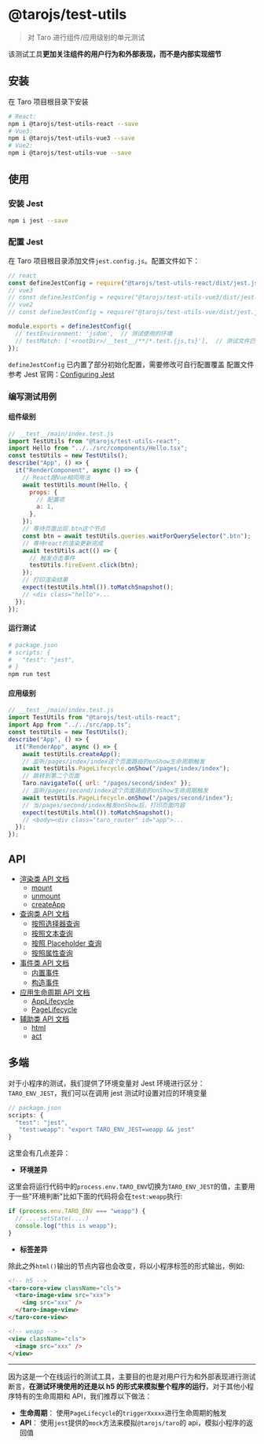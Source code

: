 # @tarojs/test-utils

> 对 Taro 进行组件/应用级别的单元测试

该测试工具**更加关注组件的用户行为和外部表现，而不是内部实现细节**

## 安装

在 Taro 项目根目录下安装

```bash
# React:
npm i @tarojs/test-utils-react --save
# Vue3:
npm i @tarojs/test-utils-vue3 --save
# Vue2:
npm i @tarojs/test-utils-vue --save
```

## 使用

### 安装 Jest

```bash
npm i jest --save
```

### 配置 Jest

在 Taro 项目根目录添加文件`jest.config.js`。配置文件如下：

```js
// react
const defineJestConfig = require("@tarojs/test-utils-react/dist/jest.js").default;
// vue3
// const defineJestConfig = require("@tarojs/test-utils-vue3/dist/jest.js").default;
// vue2
// const defineJestConfig = require("@tarojs/test-utils-vue/dist/jest.js").default;

module.exports = defineJestConfig({
  // testEnvironment: 'jsdom',  // 测试使用的环境
  // testMatch: ['<rootDir>/__test__/**/*.test.{js,ts}'],  // 测试文件匹配
});
```

`defineJestConfig` 已内置了部分初始化配置，需要修改可自行配置覆盖
配置文件参考 Jest 官网：[Configuring Jest](https://jestjs.io/docs/configuration)

### 编写测试用例

#### 组件级别

```javascript
// __test__/main/index.test.js
import TestUtils from "@tarojs/test-utils-react";
import Hello from "../../src/components/Hello.tsx";
const testUtils = new TestUtils();
describe("App", () => {
  it("RenderComponent", async () => {
    // React跟Vue相同用法
    await testUtils.mount(Hello, {
      props: {
        // 配置项
        a: 1,
      },
    });
    // 等待页面出现.btn这个节点
    const btn = await testUtils.queries.waitForQuerySelector(".btn");
    // 等待react的渲染更新完成
    await testUtils.act(() => {
      // 触发点击事件
      testUtils.fireEvent.click(btn);
    });
    // 打印渲染结果
    expect(testUtils.html()).toMatchSnapshot();
    // <div class="hello">...
  });
});
```

#### 运行测试

```bash
# package.json
# scripts: {
#   "test": "jest",
# }
npm run test
```

#### 应用级别

```javascript
// __test__/main/index.test.js
import TestUtils from "@tarojs/test-utils-react";
import App from "../../src/app.ts";
const testUtils = new TestUtils();
describe("App", () => {
  it("RenderApp", async () => {
    await testUtils.createApp();
    // 监听/pages/index/index这个页面路由的onShow生命周期触发
    await testUtils.PageLifecycle.onShow("/pages/index/index");
    // 跳转到第二个页面
    Taro.navigateTo({ url: "/pages/second/index" });
    // 监听/pages/second/index这个页面路由的onShow生命周期触发
    await testUtils.PageLifecycle.onShow("/pages/second/index");
    // 当/pages/second/index触发onShow后，打印页面内容
    expect(testUtils.html()).toMatchSnapshot();
    // <body><div class="taro_router" id="app">...
  });
});
```

## API

- [渲染类 API 文档](./docs/render.md)
  - [mount](./docs/render.md#mount)
  - [unmount](./docs/render.md#unmount)
  - [createApp](./docs/render.md#createApp)
- [查询类 API 文档](./docs/queries.md)
  - [按照选择器查询](./docs/queries.md#按照选择器查询)
  - [按照文本查询](./docs/queries.md#按照文本查询)
  - [按照 Placeholder 查询](./docs/queries.md#queryByPlaceholder)
  - [按照属性查询](./docs/queries.md#按照属性查询)
- [事件类 API 文档](./docs/fireEvent.md)
  - [内置事件](./docs/fireEvent.md#内置事件)
  - [构造事件](./docs/fireEvent.md#构造事件)
- [应用生命周期 API 文档](./docs/lifeCycle.md)
  - [AppLifecycle](./docs/lifeCycle.md#AppLifecycle)
  - [PageLifecycle](./docs/lifeCycle.md#PageLifecycle)
- [辅助类 API 文档](./docs/other.md)
  - [html](./docs/other.md#html)
  - [act](./docs/other.md#act)

## 多端

对于小程序的测试，我们提供了环境变量对 Jest 环境进行区分：`TARO_ENV_JEST`，我们可以在调用 jest 测试时设置对应的环境变量

```js
// package.json
scripts: {
  "test": "jest",
   "test:weapp": "export TARO_ENV_JEST=weapp && jest"
}
```

这里会有几点差异：

- **环境差异**

这里会将运行代码中的`process.env.TARO_ENV`切换为`TARO_ENV_JEST`的值，主要用于一些"环境判断"比如下面的代码将会在`test:weapp`执行:

```js
if (process.env.TARO_ENV === "weapp") {
  // ....setState(....)
  console.log("this is weapp");
}
```

- **标签差异**

除此之外`html()`输出的节点内容也会改变，将以小程序标签的形式输出，例如:

```html
<!-- h5 -->
<taro-core-view className="cls">
  <taro-image-view src="xxx">
    <img src="xxx" />
  </taro-image-view>
</taro-core-view>

<!-- weapp -->
<view className="cls">
  <image src="xxx" />
</view>
```

---

因为这是一个在线运行的测试工具，主要目的也是对用户行为和外部表现进行测试断言，**在测试环境使用的还是以 h5 的形式来模拟整个程序的运行**，对于其他小程序特有的生命周期和 API，我们推荐以下做法：

- **生命周期**： 使用`PageLifecycle`的`triggerXxxxx`进行生命周期的触发
- **API**： 使用`jest`提供的`mock`方法来模拟`@tarojs/taro`的 api，模拟小程序的返回值
